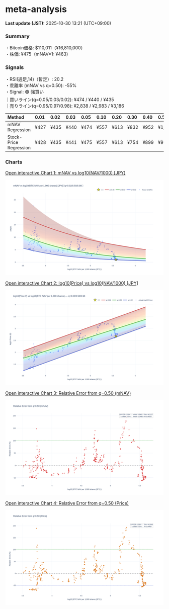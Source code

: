 # meta-analysis


<!--REPORT:START-->
**Last update (JST):** 2025-10-30 13:21 (UTC+09:00)

### Summary
・Bitcoin価格: $110,011（¥16,810,000）  
・株価: ¥475（mNAV=1: ¥463）

### Signals
・RSI(週足,14)（暫定）: 20.2  
・乖離率 (mNAV vs q=0.50): -55%  
・Signal: 🟣 強買い  
｜買いライン(q=0.05/0.03/0.02): ¥474 / ¥440 / ¥435  
｜売りライン(q=0.95/0.97/0.98): ¥2,838 / ¥2,983 / ¥3,186

| Method                 | 0.01   | 0.02   | 0.03   | 0.05   | 0.10   | 0.20   | 0.30   | 0.40   | 0.50   | 0.60   | 0.70   | 0.80   | 0.90   | 0.95   | 0.97   | 0.98   | 0.99   |
|:-----------------------|:-------|:-------|:-------|:-------|:-------|:-------|:-------|:-------|:-------|:-------|:-------|:-------|:-------|:-------|:-------|:-------|:-------|
| mNAV Regression        | ¥427   | ¥435   | ¥440   | ¥474   | ¥557   | ¥613   | ¥832   | ¥952   | ¥1,063 | ¥1,304 | ¥1,434 | ¥1,838 | ¥2,537 | ¥2,838 | ¥2,983 | ¥3,186 | ¥3,188 |
| Stock-Price Regression | ¥428   | ¥435   | ¥441   | ¥475   | ¥557   | ¥613   | ¥754   | ¥899   | ¥973   | ¥1,145 | ¥1,321 | ¥1,776 | ¥2,296 | ¥2,509 | ¥2,625 | ¥2,880 | ¥2,899 |

### Charts
[Open interactive Chart 1: mNAV vs log10(NAV/1000) [JPY]](https://tkzm240.github.io/meta-analysis/fig1.html)

![fig1](assets/fig1.png)

[Open interactive Chart 2: log10(Price) vs log10(NAV/1000) [JPY]](https://tkzm240.github.io/meta-analysis/fig2.html)

![fig2](assets/fig2.png)

[Open interactive Chart 3: Relative Error from q=0.50 (mNAV)](https://tkzm240.github.io/meta-analysis/fig3.html)

![fig3](assets/fig3.png)

[Open interactive Chart 4: Relative Error from q=0.50 (Price)](https://tkzm240.github.io/meta-analysis/fig4.html)

![fig4](assets/fig4.png)
<!--REPORT:END-->
